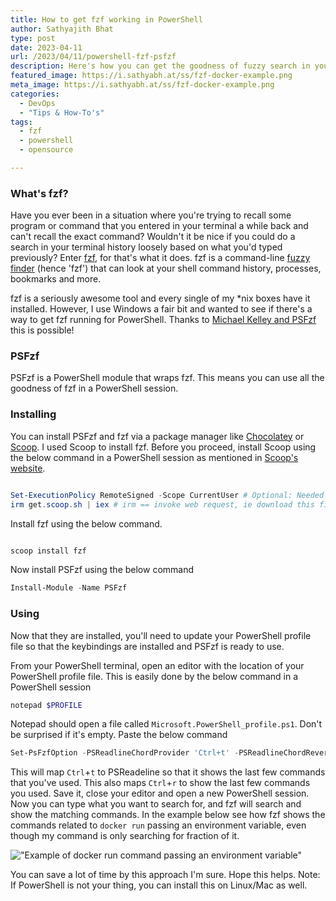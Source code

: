 ```yaml
---
title: How to get fzf working in PowerShell
author: Sathyajith Bhat
type: post
date: 2023-04-11
url: /2023/04/11/powershell-fzf-psfzf
description: Here's how you can get the goodness of fuzzy search in your PowerShell terminal with fzf.
featured_image: https://i.sathyabh.at/ss/fzf-docker-example.png
meta_image: https://i.sathyabh.at/ss/fzf-docker-example.png
categories:
  - DevOps
  - "Tips & How-To's"
tags:
  - fzf
  - powershell
  - opensource

---
```

### What's fzf?

Have you ever been in a situation where you're trying to recall some program or command that you entered in your terminal a while back and can't recall the exact command? Wouldn't it be nice if you could do a search in your terminal history loosely based on what you'd typed previously? Enter [fzf](https://github.com/junegunn/fzf), for that's what it does. fzf is a command-line [fuzzy finder](https://en.wikipedia.org/wiki/Approximate_string_matching) (hence 'fzf') that can look at your shell command history, processes, bookmarks and more. 

fzf is a seriously awesome tool and every single of my *nix boxes have it installed. However, I use Windows a fair bit and wanted to see if there's a way to get fzf running for PowerShell. Thanks to [Michael Kelley and PSFzf](https://github.com/kelleyma49/PSFzf) this is possible!

### PSFzf

PSFzf is a PowerShell module that wraps fzf. This means you can use all the goodness of fzf in a PowerShell session. 

### Installing 

You can install PSFzf and fzf via a package manager like [Chocolatey](https://chocolatey.org/) or [Scoop](https://scoop.sh/). I used Scoop to install fzf. Before you proceed, install Scoop using the below command in a PowerShell session as mentioned in [Scoop's website](https://scoop.sh/). 

```powershell

Set-ExecutionPolicy RemoteSigned -Scope CurrentUser # Optional: Needed to run a remote script the first time
irm get.scoop.sh | iex # irm == invoke web request, ie download this file. iex == invoke expression, ie, evaluate the command.
```

Install fzf using the below command.

```powershell

scoop install fzf
```

Now install PSFzf using the below command

```powershell
Install-Module -Name PSFzf
```

### Using 

Now that they are installed, you'll need to update your PowerShell profile file so that the keybindings are installed and PSFzf is ready to use.

From your PowerShell terminal, open an editor with the location of your PowerShell profile file. This is easily done by the below command in a PowerShell session

```powershell
notepad $PROFILE
```

Notepad should open a file called `Microsoft.PowerShell_profile.ps1`. Don't be surprised if it's empty. Paste the below command 

```powershell
Set-PsFzfOption -PSReadlineChordProvider 'Ctrl+t' -PSReadlineChordReverseHistory 'Ctrl+r'
```

This will map `Ctrl`+`t` to PSReadeline so that it shows the last few commands that you've used. This also maps `Ctrl`+`r` to show the last few commands you used. Save it, close your editor and open a new PowerShell session. Now you can type what you want to search for, and fzf will search and show the matching commands. In the example below see how fzf shows the commands related to `docker run` passing an environment variable, even though my command is only searching for fraction of it.

!["Example of docker run command passing an environment variable"](https://i.sathyabh.at/ss/fzf-docker-example.png)

You can save a lot of time by this approach I'm sure. Hope this helps. Note: If PowerShell is not your thing, you can install this on Linux/Mac as well. 
